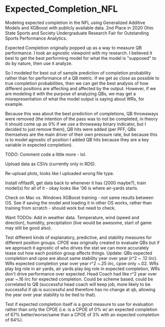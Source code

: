 # Expected_Completion_NFL
Modeling expected completion in the NFL using Generalized Additive Models and XGBoost with publicly available data.
2nd Place in 2020 Ohio State Sports and Society Undergraduate Research Fair for Outstanding Sports Performance Analytics.

Expected Completion originally popped up as a way to measure QB performance. I took an agnostic viewpoint with my research. I believed it best to get the best performing model for what the model is "supposed" to do by nature, then use it analyze. 

So I modeled for best out of sample prediction of completion probability rather than for performance of a QB metric. If we get as close as possible to true completion probabilities, then we can get the best analysis of how different positions are affecting and affected by the output. However, if we are modeling it with the purpose of analyzing QBs, we may get a misrepresentation of what the model output is saying about WRs, for example.

Because this was about the best prediction of completions, QB throwaways were removed (the intention of the pass was to not be completed, in theory it should come up as 0% if we use a throwaway binary indicator, but I decided to just remove them), QB hits were added (per PFF, QBs themselves are the main driver of their own pressure rate, but because this is to model agnostic of position I added QB hits because they are a key variable in expected completion). 


TODO:
Comment code a little more - lol.

Upload data as CSVs (currently only in RDS).

Re-upload plots, looks like I uploaded wrong file type.

Install nflfastR, get data back to whenever it has (2000 maybe?), train model(s) for all of it - okay looks like '06 is where air-yards starts.

Check on Mac vs. Windows XGBoost training - not same results between OS. 
See if saving the model and loading it in other OS works, rather than training from scratch - should work but need to check.


Want TODOs: 
Add in weather data. Temperature, wind (speed and direction), humidity, precipitation 
(live would be awesome, start of game may still be good also).

Test different kinds of explanatory, predictive, and stability measures for different position groups. CPOE was originally created to evaluate QBs but if we approach it agnostic of who drives the stat we can more accurately tease out how each position group affects things.
Update: QBs expected completion and cpoe are about same stability year over year (r^2 ~ .12 iirc). 
        WRs expected completion year over year r^2 ~.25 iirc, cpoe only ~.02. WRs play big role in air yards, air yards play        big role in expected completion, WRs don't drive performance over expected.
        Head Coach had like r^2 year over year ~.16 iirc for expected completion. Could be scheme based, could be correlated to QB (successful head coach will keep job, more likely to be successful if qb is successful and therefore has no change at qb, allowing the year over year stability to be tied to that).

Test if expected completion itself is a good measure to use for evaluation rather than only the CPOE (i.e. is a CPOE of 0% w/ an expected completion of 67% better/worse/same than a CPOE of 3% with an expected completion of 64%). 
